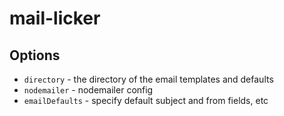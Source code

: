 # mail-licker

## Options

 - `directory` - the directory of the email templates and defaults
 - `nodemailer` - nodemailer config
 - `emailDefaults` - specify default subject and from fields, etc

